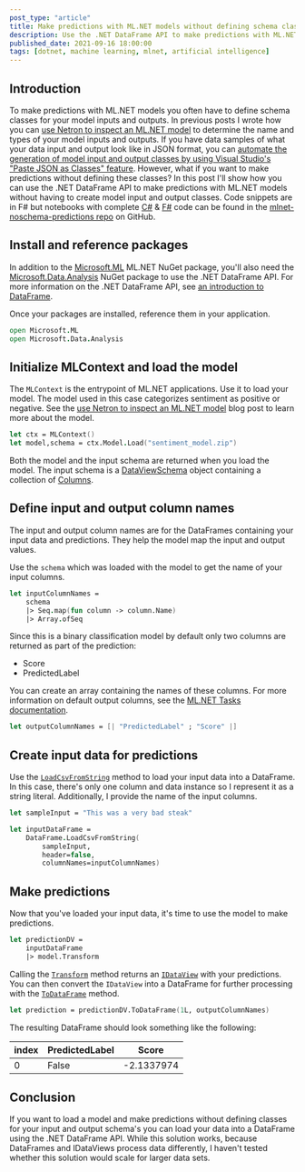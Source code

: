 ```yaml
---
post_type: "article" 
title: Make predictions with ML.NET models without defining schema classes
description: Use the .NET DataFrame API to make predictions with ML.NET models without defining model input and output schema classes. 
published_date: 2021-09-16 18:00:00
tags: [dotnet, machine learning, mlnet, artificial intelligence]
---
```


## Introduction

To make predictions with ML.NET models you often have to define schema classes for your model inputs and outputs. In previous posts I wrote how you can [use Netron to inspect an ML.NET model](/posts/inspect-mlnet-models-netron/) to determine the name and types of your model inputs and outputs. If you have data samples of what your data input and output look like in JSON format, you can [automate the generation of model input and output classes by using Visual Studio's "Paste JSON as Classes" feature](/posts/vs-automate-mlnet-schema-generation/). However, what if you want to make predictions without defining these classes? In this post I'll show how you can use the .NET DataFrame API to make predictions with ML.NET models without having to create model input and output classes. Code snippets are in F# but notebooks with complete [C#](https://github.com/lqdev/mlnet-noschema-predictions/blob/main/CSharp-NB.ipynb) & [F#](https://github.com/lqdev/mlnet-noschema-predictions/blob/main/FSharp-NB.ipynb) code can be found in the [mlnet-noschema-predictions repo](https://github.com/lqdev/mlnet-noschema-predictions) on GitHub.

## Install and reference packages

In addition to the [Microsoft.ML](https://www.nuget.org/packages/Microsoft.ML/) ML.NET NuGet package, you'll also need the [Microsoft.Data.Analysis](https://www.nuget.org/packages/Microsoft.Data.Analysis/) NuGet package to use the .NET DataFrame API. For more information on the .NET DataFrame API, see [an introduction to DataFrame](https://devblogs.microsoft.com/dotnet/an-introduction-to-dataframe/).

Once your packages are installed, reference them in your application.

```fsharp
open Microsoft.ML
open Microsoft.Data.Analysis
```

## Initialize MLContext and load the model

The `MLContext` is the entrypoint of ML.NET applications. Use it to load your model. The model used in this case categorizes sentiment as positive or negative. See the [use Netron to inspect an ML.NET model](/posts/inspect-mlnet-models-netron/) blog post to learn more about the model.

```fsharp
let ctx = MLContext()
let model,schema = ctx.Model.Load("sentiment_model.zip")
```

Both the model and the input schema are returned when you load the model. The input schema is a [DataViewSchema](https://docs.microsoft.com/dotnet/api/microsoft.ml.dataviewschema?view=ml-dotnet) object containing a collection of [Columns](https://docs.microsoft.com/dotnet/api/microsoft.ml.dataviewschema.column?view=ml-dotnet).

## Define input and output column names

The input and output column names are for the DataFrames containing your input data and predictions. They help the model map the input and output values.

Use the `schema` which was loaded with the model to get the name of your input columns.

```fsharp
let inputColumnNames = 
    schema 
    |> Seq.map(fun column -> column.Name) 
    |> Array.ofSeq
```

Since this is a binary classification model by default only two columns are returned as part of the prediction:

- Score
- PredictedLabel

You can create an array containing the names of these columns. For more information on default output columns, see the [ML.NET Tasks documentation](https://docs.microsoft.com/dotnet/machine-learning/resources/tasks#binary-classification-inputs-and-outputs).

```fsharp
let outputColumnNames = [| "PredictedLabel" ; "Score" |]
```

## Create input data for predictions

Use the [`LoadCsvFromString`](https://docs.microsoft.com/dotnet/api/microsoft.data.analysis.dataframe.loadcsvfromstring?view=ml-dotnet-preview#Microsoft_Data_Analysis_DataFrame_LoadCsvFromString_System_String_System_Char_System_Boolean_System_String___System_Type___System_Int64_System_Int32_System_Boolean_) method to load your input data into a DataFrame. In this case, there's only one column and data instance so I represent it as a string literal. Additionally, I provide the name of the input columns.

```fsharp
let sampleInput = "This was a very bad steak"

let inputDataFrame = 
    DataFrame.LoadCsvFromString(
        sampleInput, 
        header=false, 
        columnNames=inputColumnNames)
```

## Make predictions

Now that you've loaded your input data, it's time to use the model to make predictions.

```fsharp
let predictionDV = 
    inputDataFrame 
    |> model.Transform 
```

Calling the [`Transform`](https://docs.microsoft.com/dotnet/api/microsoft.ml.itransformer.transform?view=ml-dotnet#Microsoft_ML_ITransformer_Transform_Microsoft_ML_IDataView_) method  returns an [`IDataView`](https://docs.microsoft.com/dotnet/api/microsoft.ml.idataview?view=ml-dotnet) with your predictions. You can then convert the `IDataView` into a DataFrame for further processing with the [`ToDataFrame`](https://docs.microsoft.com/dotnet/api/microsoft.ml.idataviewextensions.todataframe?view=ml-dotnet-preview) method.

```fsharp
let prediction = predictionDV.ToDataFrame(1L, outputColumnNames)
```

The resulting DataFrame should look something like the following:

| index | PredictedLabel | Score | 
|---|---|---|
|0 |False | -2.1337974 |

## Conclusion

If you want to load a model and make predictions without defining  classes for your input and output schema's you can load your data into a DataFrame using the .NET DataFrame API. While this solution works, because DataFrames and IDataViews process data differently, I haven't tested whether this solution would scale for larger data sets.
